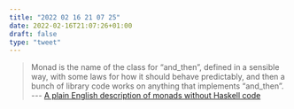 ```yaml
---
title: "2022 02 16 21 07 25"
date: 2022-02-16T21:07:26+01:00
draft: false
type: "tweet"
---
```

> Monad is the name of the class for “and_then”, defined in a sensible way, with some laws for how it should behave predictably, and then a bunch of library code works on anything that implements “and_then”. --- [A plain English description of monads without Haskell code](https://chrisdone.com/posts/monads/)
